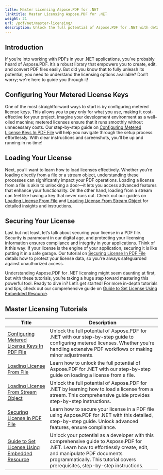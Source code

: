 ```yaml
---
title: Master Licensing Aspose.PDF for .NET
linktitle: Master Licensing Aspose.PDF for .NET
weight: 21
url: /pdf/net/master-licensing/
description: Unlock the full potential of Aspose.PDF for .NET with detailed tutorials on licensing, ensuring compliance, and optimizing your PDF workflows.
---
```

## Introduction

If you’re into working with PDFs in your .NET applications, you’ve probably heard of Aspose.PDF. It’s a robust library that empowers you to create, edit, and convert PDF files easily. But did you know that to fully unleash its potential, you need to understand the licensing options available? Don’t worry; we're here to guide you through it!

## Configuring Your Metered License Keys
One of the most straightforward ways to start is by configuring metered license keys. This allows you to pay only for what you use, making it cost-effective for your project. Imagine your development environment as a well-oiled machine; metered licenses ensure that it runs smoothly without unnecessary costs. Our step-by-step guide on [Configuring Metered License Keys In PDF File](./configureing-metered-license-keys/) will help you navigate through the setup process effortlessly. With clear instructions and screenshots, you’ll be up and running in no time!

## Loading Your License
Next, you’ll want to learn how to load licenses effectively. Whether you're loading directly from a file or a stream object, understanding these processes can significantly impact your PDF operations. Loading a license from a file is akin to unlocking a door—it lets you access advanced features that enhance your functionality. On the other hand, loading from a stream can feel like having a key that never runs out. Check out our guides on [Loading License From File](./loading-license-from-file/) and [Loading License From Stream Object](./loading-license-from-stream-object/) for detailed insights and instructions.

## Securing Your License
Last but not least, let’s talk about securing your license in a PDF file. Security is paramount in our digital age, and protecting your licensing information ensures compliance and integrity in your applications. Think of it this way: if your license is the engine of your application, securing it is like putting it in a safe garage. Our tutorial on [Securing License In PDF File](./securing-license/) details how to protect your license data, so you're always safeguarded against unauthorized access.

Understanding Aspose.PDF for .NET licensing might seem daunting at first, but with these tutorials, you’re taking a huge step toward mastering this powerful tool. Ready to dive in? Let’s get started! For more in-depth tutorials and tips, check out our comprehensive guide on [Guide to Set License Using Embedded Resource](./guide-to-set-license-using-embedded-resource/). 


## Master Licensing Tutorials
| Title | Description |
| --- | --- | 
| [Configuring Metered License Keys In PDF File](./configureing-metered-license-keys/) | Unlock the full potential of Aspose.PDF for .NET with our step-by-step guide to configuring metered licenses. Whether you're handling extensive PDF workflows or making minor adjustments. |  
| [Loading License From File](./loading-license-from-file/) | Learn how to unlock the full potential of Aspose.PDF for .NET with our step-by-step guide on loading a license from a file. |  
| [Loading License From Stream Object](./loading-license-from-stream-object/) | Unlock the full potential of Aspose.PDF for .NET by learning how to load a license from a stream. This comprehensive guide provides step-by-step instructions. |  
| [Securing License In PDF File](./securing-license/) | Learn how to secure your license in a PDF file using Aspose.PDF for .NET with this detailed, step-by-step guide. Unlock advanced features, ensure compliance. |  
| [Guide to Set License Using Embedded Resource](./guide-to-set-license-using-embedded-resource/) | Unlock your potential as a developer with this comprehensive guide to Aspose.PDF for .NET. Learn how to effortlessly create, edit, and manipulate PDF documents programmatically. This tutorial covers prerequisites, step-by-step instructions. |  

